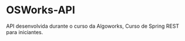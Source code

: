 # OSWorks-API
  
  API desenvolvida durante o curso da Algoworks, Curso de Spring REST para iniciantes.
